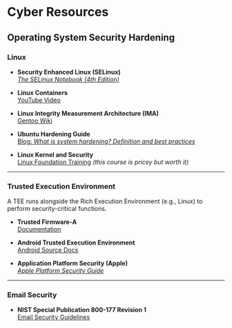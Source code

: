 # Cyber Resources

## Operating System Security Hardening

### Linux
- **Security Enhanced Linux (SELinux)**  
  [*The SELinux Notebook (4th Edition)*](https://freecomputerbooks.com/books/The_SELinux_Notebook-4th_Edition.pdf)

- **Linux Containers**  
  [YouTube Video](https://www.youtube.com/watch?v=zeMlsYJUgnY&t=1052s)

- **Linux Integrity Measurement Architecture (IMA)**  
  [Gentoo Wiki](https://wiki.gentoo.org/wiki/Integrity_Measurement_Architecture)

- **Ubuntu Hardening Guide**  
  [Blog: *What is system hardening? Definition and best practices*](https://ubuntu.com/blog/what-is-system-hardening-definition-and-best-practices)

- **Linux Kernel and Security**  
  [Linux Foundation Training](https://training.linuxfoundation.org/training/security-and-linux-kernel-lfd441/) *(this course is pricey but worth it)*

---

### Trusted Execution Environment

A TEE runs alongside the Rich Execution Environment (e.g., Linux) to perform security-critical functions.

- **Trusted Firmware-A**  
  [Documentation](https://trustedfirmware-a.readthedocs.io/en/latest/)

- **Android Trusted Execution Environment**  
  [Android Source Docs](https://source.android.com/docs/security/features/trusty)

- **Application Platform Security (Apple)**  
  [*Apple Platform Security Guide*](https://help.apple.com/pdf/security/en_US/apple-platform-security-guide.pdf)

---

### Email Security

- **NIST Special Publication 800-177 Revision 1**  
  [Email Security Guidelines](https://nvlpubs.nist.gov/nistpubs/SpecialPublications/NIST.SP.800-177r1.pdf)
